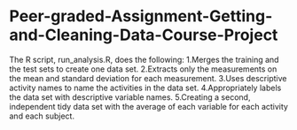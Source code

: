 # Peer-graded-Assignment-Getting-and-Cleaning-Data-Course-Project
The R script, run_analysis.R, does the following:
1.Merges the training and the test sets to create one data set.
2.Extracts only the measurements on the mean and standard deviation for each measurement.
3.Uses descriptive activity names to name the activities in the data set.
4.Appropriately labels the data set with descriptive variable names.
5.Creating a second, independent tidy data set with the average of each variable for each activity and each subject.
